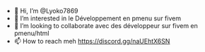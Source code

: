 - 👋 Hi, I’m @Lyoko7869
- 👀 I’m interested in  le Développement en pmenu sur fivem
- 💞️ I’m looking to collaborate avec des développeur sur fivem en pmenu/html
- 📫 How to reach meh  https://discord.gg/naUEhtX6SN
